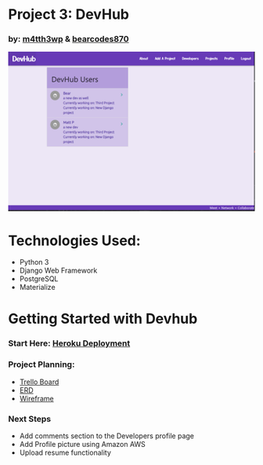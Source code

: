 <h1>Project 3: DevHub</h1>

<h3>by: <a href="https://github.com/m4tth3wp">m4tth3wp</a> & <a href="https://github.com/bearcodes870">bearcodes870</a></h3>

![screenshot of the app](main_app/static/css/images/Project-3-screenshot.png)

<h1>Technologies Used:</h1>

<ul>
    <li>Python 3</li>
    <li>Django Web Framework</li>
    <li>PostgreSQL</li>
    <li>Materialize</li>
</ul>

<h1>Getting Started with Devhub</h1>

<h3> 
    Start Here:
    <a href="https://devhubmattbear.herokuapp.com/">Heroku Deployment</a> 
</h3>

<h3>Project Planning:</h3>
<ul>
    <li><a href="https://trello.com/b/OJmvOhoY/sei-34-6-proj-3-development">Trello Board</a></li>
    <li><a href="https://lucid.app/lucidchart/invitations/accept/0f2a3874-39db-4604-ae0d-5c68219eff39">ERD</a></li>
    <li><a href="https://lucid.app/lucidchart/invitations/accept/0626194e-e46b-44bb-9edd-6e297142ef49">Wireframe</a></li>
</ul>

<H3> Next Steps </H3>

- Add comments section to the Developers profile page
- Add Profile picture using Amazon AWS
- Upload resume functionality